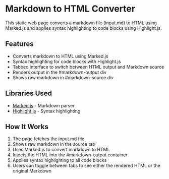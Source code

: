 # Markdown to HTML Converter

This static web page converts a markdown file (input.md) to HTML using Marked.js and applies syntax highlighting to code blocks using Highlight.js.

## Features
- Converts markdown to HTML using Marked.js
- Syntax highlighting for code blocks with Highlight.js
- Tabbed interface to switch between HTML output and Markdown source
- Renders output in the #markdown-output div
- Shows raw markdown in #markdown-source div

## Libraries Used
- [Marked.js](https://marked.js.org/) - Markdown parser
- [Highlight.js](https://highlightjs.org/) - Syntax highlighting

## How It Works
1. The page fetches the input.md file
2. Shows raw markdown in the source tab
3. Uses Marked.js to convert markdown to HTML
4. Injects the HTML into the #markdown-output container
5. Applies syntax highlighting to all code blocks
6. Users can toggle between tabs to see either the rendered HTML or the original Markdown